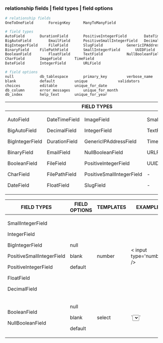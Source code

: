### relationship fields | field types | field options
```python
# relationship fields
OneToOneField		ForeignKey		ManyToManyField

# field types
AutoField		DurationField		PositiveIntegerField		DateTimeField
BigAutoField		EmailField		PositiveSmallIntegerField	DecimalField
BigIntegerField		FileField		SlugField			GenericIPAddressField
BinaryField		FilePathField		SmallIntegerField		UUIDField
BooleanField		FloatField		TextField			NullBooleanField
CharField		ImageField		TimeField
DateField		IntegerField		URLField

# field options
null			db_tablespace		primary_key			verbose_name
blank			default			unique				validators
choices			editable		unique_for_date
db_column		error_messages		unique_for_month
db_index		help_text		unique_for_year
```

<table>
    <thead>
        <tr>
            <th colspan=4>FIELD TYPES</th>
			<th></th>
			<th colspan=3>FIELD OPTIONS</th>
        </tr>
    </thead>
    <tbody>
		<tr>
            <td>
		    	<p>AutoField</p>
				<p>BigAutoField</p>
				<p>BigIntegerField</p>
				<p>BinaryField</p>
				<p>BooleanField</p>
				<p>CharField</p>
				<p>DateField</p>
			</td>
			<td>
				<p>DateTimeField</p>
				<p>DecimalField</p>
				<p>DurationField</p>
				<p>EmailField</p>
				<p>FileField</p>
				<p>FilePathField</p>
				<p>FloatField</p>
			</td>
			<td>
				<p>ImageField</p>
				<p>IntegerField</p>
				<p>GenericIPAddressField</p>
				<p>NullBooleanField</p>
				<p>PositiveIntegerField</p>
				<p>PositiveSmallIntegerField</p>
				<p>SlugField</p>
			</td>
			<td>
				<p>SmallIntegerField</p>
				<p>TextField</p>
				<p>TimeField</p>
				<p>URLField</p>
				<p>UUIDField</p>
				<p>-</p>
				<p>-</p>
			</td>
			<td></td>
			<td>
				<p>null</p>
				<p>blank</p>
				<p>choices</p>
				<p>db_column</p>
				<p>db_index</p>
				<p>db_tablespace</p>
				<p>default</p>
			</td>
			<td>
				<p>editable</p>
				<p>error_messages</p>
				<p>help_text</p>
				<p>primary_key</p>
				<p>unique</p>
				<p>unique_for_date</p>
				<p>unique_for_month</p>
			</td>
			<td>
				<p>unique_for_year</p>
				<p>verbose_name</p>
				<p>validators</p>
				<p>-</p>
				<p>-</p>
				<p>-</p>
				<p>-</p>
			</td>
        </tr>
    </tbody>
</table>


<table>
    <thead>
        <tr>
            <th>FIELD TYPES</th>
            <th>FIELD OPTIONS</th>
			<th>TEMPLATES</th>
			<th>EXAMPLE</th>
        </tr>
    </thead>
    <tbody>
		<tr>
            <td>
		    	<p>SmallIntegerField</p>
				<p>IntegerField</p>
				<p>BigIntegerField</p>
				<p>PositiveSmallIntegerField</p>
				<p>PositiveIntegerField</p>
				<p>FloatField</p>
				<p>DecimalField</p>
			</td>
			<td>
				<p>null</p>
				<p>blank</p>
				<p>default</p>
			</td>
			<td>
				number
			</td>
			<td>	
				< input type='number' />
			</td>
        </tr>
		<tr>
            <td>
		    	<p>BooleanField</p>
				<p>NullBooleanField</p>
			</td>
			<td>
				<p>null</p>
				<p>blank</p>
				<p>default</p>
			</td>
			<td>
				select
			</td>
			<td>
				`<select></select>`
			</td>
        </tr>
    </tbody>
</table>

